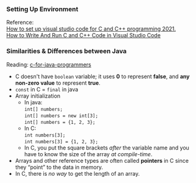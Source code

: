 ### Setting Up Environment
Reference: 
<br>[How to set up visual studio code for C and C++ programming 2021.](https://dev.to/narottam04/step-by-step-guide-how-to-set-up-visual-studio-code-for-c-and-c-programming-2021-1f0i)
<br>[How to Write And Run C and C++ Code in Visual Studio Code](https://www.freecodecamp.org/news/how-to-write-and-run-c-cpp-code-on-visual-studio-code/)

### Similarities & Differences between Java
Reading: [c-for-java-programmers](https://drive.google.com/file/d/1YpDcP5WyxiF6lyXFadFWXfSr8jSHgHi9/view)
- C doesn't have `boolean` variable; it uses **0** to represent **false**, and **any non-zero value** to represent **true**.
- `const` in C = `final` in java
- Array initialization
    - In java:  
      `int[] numbers;`  
      `int[] numbers = new int[3];`  
      `int[] numbers = {1, 2, 3};`
    - In C:  
      `int numbers[3];`  
      `int numbers[3] = {1, 2, 3};`
    - In C, you put the square brackets *after* the variable name and you have to know the size of the array *at compile-time*.
- Arrays and other reference types are often called **pointers** in C since they “point” to the data in memory.
- In C, there is *no way* to get the length of an array.
